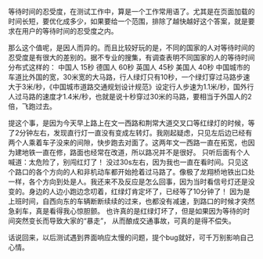 ﻿---
Title: 等待时间的忍受度
date: 2021-06-29 
Tags:
    - "等待"
    - "忍受度"
    - "红绿灯"
categories: ["essay"]
---
等待时间的忍受度，在测试工作中，算是一个工作常用语了。尤其是在页面加载的时间长短，要优化成多少，如果要给一个范围，排除了越快越好这个答案，就是要求在用户的等待时间的忍受度之内。

那么这个值呢，是因人而异的。而且比较好玩的是，不同的国家的人对等待时间的忍受度是有很大的差别的。据不专业的搜集，有调查表明不同国家的人的等待时间分布式这样的：
中国人 15秒
德国人 60秒
英国人 45秒
美国人 40秒
中国城市的车道比外国的宽，30米宽的大马路，行人绿灯只有10秒，一个绿灯穿过马路步速大于3米/秒，《中国城市道路交通规划设计规范》设定行人步速为1.1米/秒，国外行人过马路的速度才1.4米/秒，也就是说十秒穿过30米的马路，要相当于外国人的2倍，飞跑过去。


提这个事，是因为今天早上路上在文一西路和荆常大道交叉口等红绿灯的时候，等了2分钟左右，发现直行灯一直没有变成左转灯。我刚起疑虑，只见左后边已经有两个人乘着车子没来的间隙，快步跑去对面了。这两年文一西路一直在拓宽，也因为建地铁一直在修，路面也经常在改道，所以路况并不是很好。
只听后面有个人喊道：太危险了，别闯红灯了！
没过30s左右，因为我也一直在看时间。只见这个路口的各个方向的人和非机动车都开始抢着过马路了。像极了龙翔桥地铁出口处一样，各个方向到处是人。我还来不及反应是怎么回事，因为当时看信号灯还是没变的。身边的人边小跑边念叨着，红绿灯肯定坏了，已经等了10分钟了！
因为是上班时间，自西向东的车辆断断续续的过来，也都没有减速，到路口的时候才突然急刹车，真是看得我心惊胆颤。
也许真的是红绿灯坏了，但是如果因为等待的时间突然变长而导致大家的“暴走”， 从而酿成交通事故，可真的是得不偿失。

话说回来，以后测试遇到界面响应太慢的问题，提个bug就好，可千万别影响自己心情。